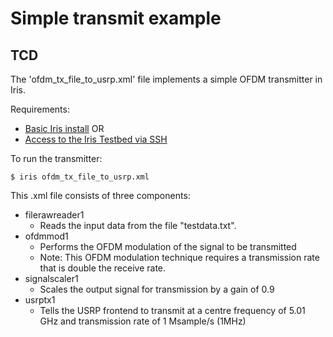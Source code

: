 Simple transmit example
===================

TCD 
-----

The 'ofdm_tx_file_to_usrp.xml' file implements a simple OFDM transmitter in Iris.

Requirements:

  * [Basic Iris install](https://github.com/softwareradiosystems)
  OR
  * [Access to the Iris Testbed via SSH](http://www.crew-project.eu/portal/iris/apply-for-an-account)

To run the transmitter:

    $ iris ofdm_tx_file_to_usrp.xml

This .xml file consists of three components:
  * filerawreader1
    * Reads the input data from the file "testdata.txt".
  * ofdmmod1
    * Performs the OFDM modulation of the signal to be transmitted
    * Note: This OFDM modulation technique requires a transmission rate that is double the receive rate.
  * signalscaler1
    * Scales the output signal for transmission by a gain of 0.9
  * usrptx1
    * Tells the USRP frontend to transmit at a centre frequency of 5.01 GHz and transmission rate of 1 Msample/s (1MHz)